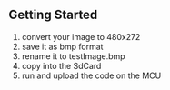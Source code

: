 
## Getting Started  
1. convert your image to 480x272
2. save it as bmp format
3. rename it to testImage.bmp
4. copy into the SdCard
5. run and upload the code on the MCU
